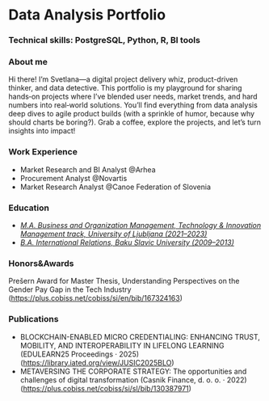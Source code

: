 # Data Analysis Portfolio
### Technical skills: PostgreSQL, Python, R, BI tools

### About me

Hi there! I’m Svetlana—a digital project delivery whiz, product-driven thinker, and data detective. This portfolio is my playground for sharing hands‑on projects where I’ve blended user needs, market trends, and hard numbers into real‑world solutions. You’ll find everything from data analysis deep dives to agile product builds (with a sprinkle of humor, because why should charts be boring?). Grab a coffee, explore the projects, and let’s turn insights into impact!

### Work Experience
- Market Research and BI Analyst @Arhea
- Procurement Analyst @Novartis
- Market Research Analyst @Canoe Federation of Slovenia

### Education 
- *<u>M.A. Business and Organization Management, Technology & Innovation Management track, University of Ljubljana (2021–2023)</u>*
- *<u>B.A. International Relations, Baku Slavic University (2009–2013)</u>*


### Honors&Awards
Prešern Award for Master Thesis, Understanding Perspectives on the Gender Pay Gap in the Tech Industry (https://plus.cobiss.net/cobiss/si/en/bib/167324163)

### Publications
- BLOCKCHAIN-ENABLED MICRO CREDENTIALING: ENHANCING TRUST, MOBILITY, AND INTEROPERABILITY IN LIFELONG LEARNING (EDULEARN25 Proceedings · 2025)(https://library.iated.org/view/JUSIC2025BLO) 
- METAVERSING THE CORPORATE STRATEGY: The opportunities and challenges of digital transformation (Casnik Finance, d. o. o. · 2022)(https://plus.cobiss.net/cobiss/si/sl/bib/130387971)

